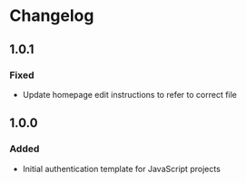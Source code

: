 # Changelog

## 1.0.1
### Fixed
-   Update homepage edit instructions to refer to correct file

## 1.0.0
### Added
-   Initial authentication template for JavaScript projects